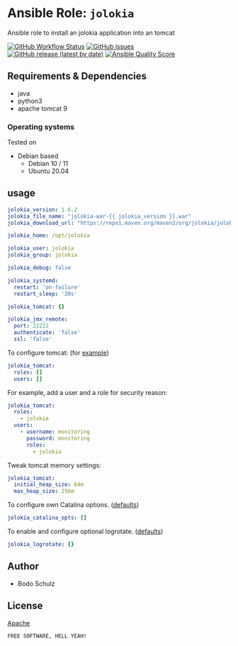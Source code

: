 
# Ansible Role:  `jolokia`

Ansible role to install an jolokia application into an tomcat

[![GitHub Workflow Status](https://img.shields.io/github/actions/workflow/status/bodsch/ansible-jolokia/main.yml?branch=main)][ci]
[![GitHub issues](https://img.shields.io/github/issues/bodsch/ansible-jolokia)][issues]
[![GitHub release (latest by date)](https://img.shields.io/github/v/release/bodsch/ansible-jolokia)][releases]
[![Ansible Quality Score](https://img.shields.io/ansible/quality/50067?label=role%20quality)][quality]

[ci]: https://github.com/bodsch/ansible-jolokia/actions
[issues]: https://github.com/bodsch/ansible-jolokia/issues?q=is%3Aopen+is%3Aissue
[releases]: https://github.com/bodsch/ansible-jolokia/releases
[quality]: https://galaxy.ansible.com/bodsch/jolokia


## Requirements & Dependencies

- java
- python3
- apache tomcat 9

### Operating systems

Tested on

* Debian based
    - Debian 10 / 11
    - Ubuntu 20.04

## usage


```yaml
jolokia_version: 1.6.2
jolokia_file_name: "jolokia-war-{{ jolokia_version }}.war"
jolokia_download_url: "https://repo1.maven.org/maven2/org/jolokia/jolokia-war/{{ jolokia_version }}/{{ jolokia_file_name }}"

jolokia_home: /opt/jolokia

jolokia_user: jolokia
jolokia_group: jolokia

jolokia_debug: false

jolokia_systemd:
  restart: 'on-failure'
  restart_sleep: '20s'

jolokia_tomcat: {}

jolokia_jmx_remote:
  port: 22222
  authenticate: 'false'
  ssl: 'false'
```

To configure tomcat: (for [example](vars/main.yml))

```yaml
jolokia_tomcat:
  roles: []
  users: []
```

For example, add a user and a role for security reason:

```yaml
jolokia_tomcat:
  roles:
    - jolokia
  users:
    - username: monitoring
      password: monitoring
      roles:
        - jolokia
```

Tweak tomcat memory settings:

```yaml
jolokia_tomcat:
  initial_heap_size: 64m
  max_heap_size: 256m
```


To configure own Catalina options. ([defaults](defaults/main.yml))

```yaml
jolokia_catalina_opts: []
```


To enable and configure optional logrotate. ([defaults](defaults/main.yml))

```yaml
jolokia_logrotate: {}
```



## Author

- Bodo Schulz

## License

[Apache](LICENSE)

`FREE SOFTWARE, HELL YEAH!`
